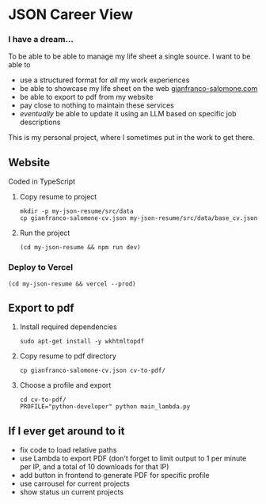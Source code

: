 # JSON Career View

### I have a dream...
To be able to be able to manage my life sheet a single source. I want to be able to
* use a structured format for *all* my work experiences
* be able to showcase my life sheet on the web [gianfranco-salomone.com](https://gianfranco-salomone.com/)
* be able to export to pdf from my website
* pay close to nothing to maintain these services
* *eventually* be able to update it using an LLM based on specific job descriptions

This is my personal project, where I sometimes put in the work to get there.

## Website
Coded in TypeScript

1. Copy resume to project
   ```
   mkdir -p my-json-resume/src/data
   cp gianfranco-salomone-cv.json my-json-resume/src/data/base_cv.json
   ```
2. Run the project
   ```
   (cd my-json-resume && npm run dev)
   ```

### Deploy to Vercel
   ```
   (cd my-json-resume && vercel --prod)
   ```

## Export to pdf
1. Install required dependencies
   ```
   sudo apt-get install -y wkhtmltopdf
   ```
2. Copy resume to pdf directory
   ```
   cp gianfranco-salomone-cv.json cv-to-pdf/
   ```
3. Choose a profile and export
   ```
   cd cv-to-pdf/
   PROFILE="python-developer" python main_lambda.py
   ```

## If I ever get around to it
* fix code to load relative paths
* use Lambda to export PDF (don't forget to limit output to 1 per minute per IP, and a total of 10 downloads for that IP)
* add button in frontend to generate PDF for specific profile
* use carrousel for current projects
* show status un current projects
